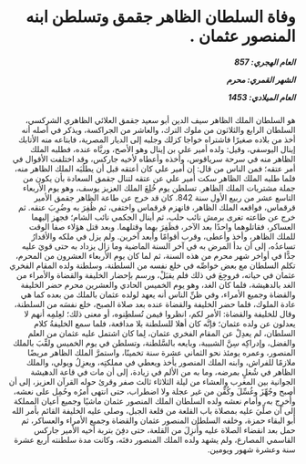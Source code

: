 <h1 dir="rtl">وفاة السلطان الظاهر جقمق وتسلطن ابنه المنصور عثمان  .</h1>

<h5 dir="rtl">العام الهجري:  857

الشهر القمري: محرم

العام الميلادي: 1453</h5>

<p dir="rtl">هو السلطان الملك الظاهر سيف الدين أبو سعيد جقمق العلائي الظاهري الشركسي، السلطان الرابع والثلاثون من ملوك الترك، والعاشر من الجراكسة، ويذكر في أصله أنه أخذ من بلاده صغيرًا فاشتراه خواجا كزلك وجلبه إلى الديار المصرية، فابتاعه منه الأتابك إينال اليوسفي، وقيل: ولده أمير علي بن إينال وهو الأصح، وربَّاه عنده، فطلبه الملك الظاهر منه في سرحة سرياقوس، وأخذه وأعطاه لأخيه جاركس، وقد اختلفت الأقوال في أمر عتقه؛ فمن الناس من قال: إن أمير علي كان أعتقه قبل أن يطلُبَه الملك الظاهر منه، فلما طلبه الملك الظاهر سكت أمير علي عن عتقه لتنال جقمق السعادة بأن يكون من جملة مشتريات الملك الظاهر. تسلطن يوم خُلِعَ الملك العزيز يوسف، وهو يوم الأربعاء التاسع عشر من ربيع الأول سنة 842. كان قد خرج عن طاعة الظاهر جقمق الأمير قرقماس، فواقعه الملك الظاهر، فانهزم قرقماس واختفى، ثم ظُفِرَ به وضُرِبَ عنقه. ثم خرج عن طاعته تغرى برمش نائب حلب، ثم أينال الجكمي نائب الشام؛ فجهز إليهما العساكر، فقاتلوهما واحدًا بعد الآخر، فظَفِرَ بهما وقتلهما. وبعد قتل هؤلاء صفا الوقت للملك الظاهر، وأخذ وأعطى، وقرب أقوامًا وأبعد آخرين. ولم يزل في ملكه والأقدارُ تساعدُه، إلى أن بدأ المرض به في آخر السنة الماضية وما زال يزداد به حتى قويَ عليه جدًّا في أواخر شهر محرم من هذه السنة، ثم لما كان يوم الأربعاء العشرون من المحرم، تكلم السلطان مع بعض خواصِّه في خلع نفسه من السلطنة، وسلطنة ولده المقام الفخري عثمان في حياته، فروجِعَ في ذلك فلم يقبَلْ، ورسم بإحضار الخليفة والقضاة والأمراء من الغد بالدهيشة، فلما كان الغد، وهو يوم الخميس الحادي والعشرين محرم حضر الخليفة والقضاة وجميع الأمراء، وفي ظنِّ الناس أنه يعهد لولده عثمان بالملك من بعده كما هي عادة الملوك، فلما حضر الخليفة والقضاة عنده بعد صلاة الصبح، خلع نفسَه من السلطنة، وقال للخليفة والقضاة: الأمر لكم، انظروا فيمن تُسلطِنوه، أو معنى ذلك؛ لعِلمِه أنهم لا يعدلون عن ولده عثمان؛ فإنَّه كان أهلا للسلطنة بلا مدافعة، فلما سمع الخليفةُ كلام السلطان، لم يعدِلْ عن المقام الفخري عثمان، لِما كان اشتمل عليه عثمان من العلم والفضل، وإدراكِه سِنَّ الشبيبة، وبايعه بالسَّلطنة، وتسلطن في يوم الخميس ولقِّبَ بالملك المنصور، وعمره يومئذ نحو الثماني عشرة سنة تخمينًا، واستمرَّ الملك الظاهر مريضًا ملازمًا للفراش، وابنه الملك المنصور يأخذ ويعطي في مملكتِه، ويعزِلُ ويولي، والملك الظاهر في شُغلٍ بمرضه، وما به من الألم في زيادة، إلى أن مات في قاعة الدهيشة الجوانية بين المغرب والعشاء من ليلة الثلاثاء ثالث صفر وقرئ حوله القرآن العزيز، إلى أن أصبح وجُهِّزَ وغُسِّلَ وكُفِّن من غير عجلة ولا اضطراب، حتى انتهى أمرُه وحُمِل على نعشه، وأُخرِج به، وأمام نعشه ولده السلطان الملك المنصور عثمان ماشيًا وجميع أعيان المملكة إلى أن صلِّيَ عليه بمصلاة باب القلعة من قلعة الجبل، وصلى عليه الخليفة القائم بأمر الله أبو البقاء حمزة، وخلفه السلطان المنصور عثمان والقضاة وجميع الأمراء والعساكر، ثم حمل بعد انقضاء الصلاة عليه وأُنزِلَ من القلعة، حتى دفِنَ بتربة أخيه الأمير جاركس القاسمي المصارع، ولم يشهد ولده الملك المنصور دفنَه، وكانت مدة سلطنته أربع عشرة سنة وعشرة شهور ويومين.</p></br>
